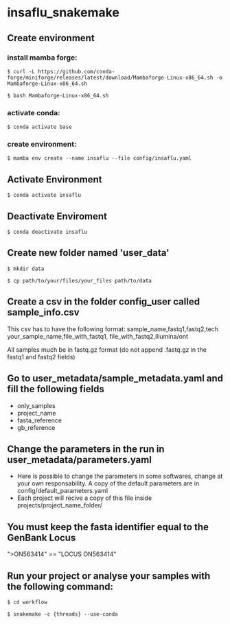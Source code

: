 # insaflu_snakemake

## Create environment 

### install mamba forge:
    
   `$ curl -L https://github.com/conda-forge/miniforge/releases/latest/download/Mambaforge-Linux-x86_64.sh -o Mambaforge-Linux-x86_64.sh`
    
   `$ bash Mambaforge-Linux-x86_64.sh`

### activate conda:
    
   `$ conda activate base`

### create environment:
    
   `$ mamba env create --name insaflu --file config/insaflu.yaml`

## Activate Environment 
   `$ conda activate insaflu`

## Deactivate Enviroment
   `$ conda deactivate insaflu`

## Create new folder named 'user_data'
   `$ mkdir data`
   
   `$ cp path/to/your/files/your_files path/to/data`
## Create a csv in the folder config_user called sample_info.csv
 This csv has to have the following format: 
   sample_name,fastq1,fastq2,tech
   your_sample_name,file_with_fastq1, file_with_fastq2,illumina/ont

 All samples much be in fastq.gz format (do not append .fastq.gz in the fastq1 and fastq2 fields)
## Go to user_metadata/sample_metadata.yaml and fill the following fields
 - only_samples
 - project_name
 - fasta_reference
 - gb_reference

## Change the parameters in the run in user_metadata/parameters.yaml
   - Here is possible to change the parameters in some softwares, change at your own responsability. A copy of the default parameters are in config/default_parameters.yaml
   - Each project will recive a copy of this file inside projects/project_name_folder/

## You must keep the fasta identifier equal to the GenBank Locus
">ON563414" == "LOCUS       ON563414"

## Run your project or analyse your samples with the following command:
   `$ cd workflow`
   
   `$ snakemake -c {threads} --use-conda`

